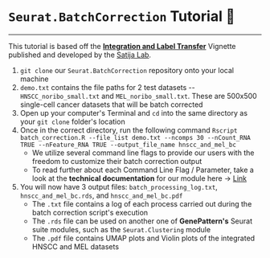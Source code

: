 # `Seurat.BatchCorrection` Tutorial 📝
---

This tutorial is based off the [**Integration and Label Transfer**](https://satijalab.org/seurat/v3.2/integration.html) Vignette published and developed by the [Satija Lab](https://satijalab.org).

1. `git clone` our `Seurat.BatchCorrection` repository onto your local machine
2. `demo.txt` contains the file paths for 2 test datasets -- `HNSCC_noribo_small.txt` and `MEL_noribo_small.txt`. These are 500x500 single-cell cancer datasets that will be batch corrected
3. Open up your computer's Terminal and `cd` into the same directory as your `git clone` folder's location
4. Once in the correct directory, run the following command `Rscript batch_correction.R --file_list demo.txt --ncomps 30 --nCount_RNA TRUE --nFeature_RNA TRUE --output_file_name hnscc_and_mel_bc`
	- We utilize several command line flags to provide our users with the freedom to customize their batch correction output
	- To read further about each Command Line Flag / Parameter, take a look at the **technical documentation** for our module here -> [Link](https://github.com/genepattern/Seurat.BatchCorrection/blob/develop/doc.md)
5. You will now have 3 output files: `batch_processing_log.txt`, `hnscc_and_mel_bc.rds`, and `hnscc_and_mel_bc.pdf`
	- The `.txt` file contains a log of each process carried out during the batch correction script's execution
	- The `.rds` file can be used on another one of **GenePattern's** Seurat suite modules, such as the `Seurat.Clustering` module
	- The `.pdf` file contains UMAP plots and Violin plots of the integrated HNSCC and MEL datasets